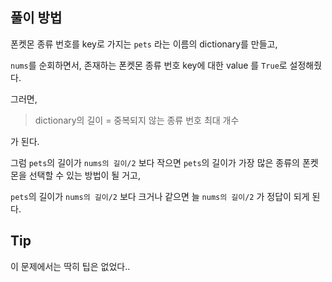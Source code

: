 ## 풀이 방법

폰켓몬 종류 번호를 key로 가지는 `pets` 라는 이름의 dictionary를 만들고,

`nums`를 순회하면서, 존재하는 폰켓몬 종류 번호 key에 대한 value 를 `True`로 설정해줬다.

그러면,

> dictionary의 길이 = 중복되지 않는 종류 번호 최대 개수

가 된다.

그럼 `pets`의 길이가 `nums의 길이/2` 보다 작으면 `pets`의 길이가 가장 많은 종류의 폰켓몬을 선택할 수 있는 방법이 될 거고,

`pets`의 길이가 `nums의 길이/2` 보다 크거나 같으면 늘 `nums의 길이/2` 가 정답이 되게 된다.

## Tip

이 문제에서는 딱히 팁은 없었다..
